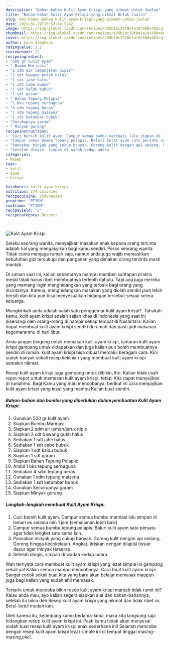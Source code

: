 ```yaml
---
description: "Bahan-bahan Kulit Ayam Krispi yang nikmat Untuk Jualan"
title: "Bahan-bahan Kulit Ayam Krispi yang nikmat Untuk Jualan"
slug: 891-bahan-bahan-kulit-ayam-krispi-yang-nikmat-untuk-jualan
date: 2021-01-29T15:53:48.524Z
image: https://img-global.cpcdn.com/recipes/a35b1bc29f0e1a10/680x482cq70/kulit-ayam-krispi-foto-resep-utama.jpg
thumbnail: https://img-global.cpcdn.com/recipes/a35b1bc29f0e1a10/680x482cq70/kulit-ayam-krispi-foto-resep-utama.jpg
cover: https://img-global.cpcdn.com/recipes/a35b1bc29f0e1a10/680x482cq70/kulit-ayam-krispi-foto-resep-utama.jpg
author: Lora Stephens
ratingvalue: 3.2
reviewcount: 12
recipeingredient:
- "500 gr kulit ayam"
- " Bumbu Marinasi"
- "2 sdm air lemonjeruk nipis"
- "2 sdt bawang putih halus"
- "1 sdt jahe halus"
- "1 sdt cabe bubuk"
- "1 sdt kaldu bubuk"
- "1 sdt garam"
- " Bahan Tepung Pelapis"
- "1 bks tepung serbaguna"
- "4 sdm tepung beras"
- "1 sdm tepung maizena"
- "1 sdt ketumbar bubuk"
- "Secukupnya garam"
- " Minyak goreng"
recipeinstructions:
- "Cuci bersih kulit ayam. Campur semua bumbu marinasi lalu simpan di lemari es selama min 1 jam (semalaman lebih baik)"
- "Campur semua bumbu tepung pelapis. Baluri kulit ayam satu persatu agar tidak lengket satu sama lain."
- "Panaskan minyak yang cukup banyak. Goreng kulit dengan api sedang. Goreng hingga kecokelatan. Angkat, tiriskan dengan dilapisi tissue dapur agar minyak terserap."
- "Setelah dingin, simpan di wadah kedap udara."
categories:
- Resep
tags:
- kulit
- ayam
- krispi

katakunci: kulit ayam krispi 
nutrition: 274 calories
recipecuisine: Indonesian
preptime: "PT35M"
cooktime: "PT30M"
recipeyield: "2"
recipecategory: Dessert

---
```



![Kulit Ayam Krispi](https://img-global.cpcdn.com/recipes/a35b1bc29f0e1a10/680x482cq70/kulit-ayam-krispi-foto-resep-utama.jpg)

Selaku seorang wanita, menyajikan masakan enak kepada orang tercinta adalah hal yang mengasyikan bagi kamu sendiri. Peran seorang  wanita Tidak cuma menjaga rumah saja, namun anda juga wajib memastikan kebutuhan gizi tercukupi dan panganan yang dimakan orang tercinta mesti mantab.

Di zaman  saat ini, kalian sebenarnya mampu membeli santapan praktis meski tidak harus ribet membuatnya terlebih dahulu. Tapi ada juga mereka yang memang ingin menghidangkan yang terbaik bagi orang yang dicintainya. Karena, menghidangkan masakan yang diolah sendiri jauh lebih bersih dan kita pun bisa menyesuaikan hidangan tersebut sesuai selera keluarga. 



Mungkinkah anda adalah salah satu penggemar kulit ayam krispi?. Tahukah kamu, kulit ayam krispi adalah sajian khas di Indonesia yang saat ini disenangi oleh orang-orang di hampir setiap tempat di Nusantara. Kalian dapat membuat kulit ayam krispi sendiri di rumah dan pasti jadi makanan kegemaranmu di hari libur.

Anda jangan bingung untuk memakan kulit ayam krispi, lantaran kulit ayam krispi gampang untuk didapatkan dan juga kalian pun boleh membuatnya sendiri di rumah. kulit ayam krispi bisa dibuat memalui beragam cara. Kini sudah banyak sekali resep kekinian yang membuat kulit ayam krispi semakin nikmat.

Resep kulit ayam krispi juga gampang untuk dibikin, lho. Kalian tidak usah repot-repot untuk memesan kulit ayam krispi, tetapi Kita dapat menyajikan di rumahmu. Bagi Kamu yang mau mencobanya, berikut ini cara menyajikan kulit ayam krispi yang lezat yang mampu Kalian buat sendiri.

<!--inarticleads1-->

##### Bahan-bahan dan bumbu yang diperlukan dalam pembuatan Kulit Ayam Krispi:

1. Gunakan 500 gr kulit ayam
1. Siapkan  Bumbu Marinasi:
1. Siapkan 2 sdm air lemon/jeruk nipis
1. Siapkan 2 sdt bawang putih halus
1. Sediakan 1 sdt jahe halus
1. Sediakan 1 sdt cabe bubuk
1. Siapkan 1 sdt kaldu bubuk
1. Siapkan 1 sdt garam
1. Siapkan  Bahan Tepung Pelapis:
1. Ambil 1 bks tepung serbaguna
1. Sediakan 4 sdm tepung beras
1. Gunakan 1 sdm tepung maizena
1. Sediakan 1 sdt ketumbar bubuk
1. Gunakan Secukupnya garam
1. Siapkan  Minyak goreng




<!--inarticleads2-->

##### Langkah-langkah membuat Kulit Ayam Krispi:

1. Cuci bersih kulit ayam. Campur semua bumbu marinasi lalu simpan di lemari es selama min 1 jam (semalaman lebih baik)
1. Campur semua bumbu tepung pelapis. Baluri kulit ayam satu persatu agar tidak lengket satu sama lain.
1. Panaskan minyak yang cukup banyak. Goreng kulit dengan api sedang. Goreng hingga kecokelatan. Angkat, tiriskan dengan dilapisi tissue dapur agar minyak terserap.
1. Setelah dingin, simpan di wadah kedap udara.




Wah ternyata cara membuat kulit ayam krispi yang lezat simple ini gampang sekali ya! Kalian semua mampu mencobanya. Cara buat kulit ayam krispi Sangat cocok sekali buat kita yang baru akan belajar memasak maupun juga bagi kalian yang sudah ahli memasak.

Tertarik untuk mencoba bikin resep kulit ayam krispi mantab tidak rumit ini? Kalau anda mau, ayo kalian segera siapkan alat dan bahan-bahannya, setelah itu bikin deh Resep kulit ayam krispi yang nikmat dan tidak ribet ini. Betul-betul mudah kan. 

Oleh karena itu, ketimbang kamu berlama-lama, maka kita langsung saja hidangkan resep kulit ayam krispi ini. Pasti kamu tiidak akan menyesal sudah buat resep kulit ayam krispi enak sederhana ini! Selamat mencoba dengan resep kulit ayam krispi lezat simple ini di tempat tinggal masing-masing,oke!.

